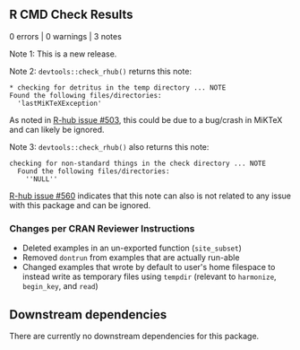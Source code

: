 ## R CMD Check Results

0 errors | 0 warnings | 3 notes

Note 1: This is a new release.

Note 2: `devtools::check_rhub()` returns this note:

```
* checking for detritus in the temp directory ... NOTE
Found the following files/directories:
  'lastMiKTeXException'
```

As noted in [R-hub issue #503](https://github.com/r-hub/rhub/issues/503), this could be due to a bug/crash in MiKTeX and can likely be ignored.

Note 3: `devtools::check_rhub()` also returns this note:

```
checking for non-standard things in the check directory ... NOTE
  Found the following files/directories:
    ''NULL''
```

[R-hub issue #560](https://github.com/r-hub/rhub/issues/560) indicates that this note can also is not related to any issue with this package and can be ignored.

### Changes per CRAN Reviewer Instructions

- Deleted examples in an un-exported function (`site_subset`)
- Removed `dontrun` from examples that are actually run-able
- Changed examples that wrote by default to user's home filespace to instead write as temporary files using `tempdir` (relevant to `harmonize`, `begin_key`, and `read`)

## Downstream dependencies

There are currently no downstream dependencies for this package.
